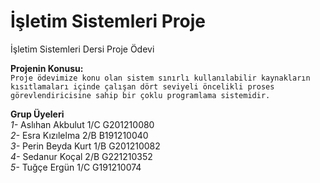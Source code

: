 # İşletim Sistemleri Proje
İşletim Sistemleri Dersi Proje Ödevi <br/>

**Projenin Konusu:** <br/>
`Proje ödevimize konu olan sistem sınırlı kullanılabilir kaynakların kısıtlamaları içinde çalışan dört seviyeli
öncelikli proses görevlendiricisine sahip bir çoklu programlama sistemidir.` <br/>


**Grup Üyeleri** <br/>
*1-* Aslıhan Akbulut   1/C G201210080 <br/>
*2-* Esra Kızılelma    2/B B191210040 <br/>
*3-* Perin Beyda Kurt  1/B G201210082 <br/>
*4-* Sedanur Koçal     2/B G221210352 <br/>
*5-* Tuğçe Ergün       1/C G191210074 <br/>
